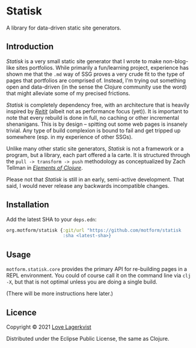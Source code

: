 # Statisk
A library for data-driven static site generators.

## Introduction

_Statisk_ is a very small static site generator that I wrote to make non-blog-like sites portfolios. While primarily a fun/learning project, experience has shown me that the `.md` way of SSG proves a very crude fit to the type of pages that portfolios are comprised of. Instead, I'm trying out something open and data-driven (in the sense the Clojure community use the word) that might alleviate some of my precised frictions. 

_Statisk_ is completely dependency free, with an architecture that is heavily inspired by [_Reitit_](https://github.com/metosin/reitit) (albeit not as performance focus (yet)). It is important to note that every rebuild is done in full, no caching or other incremental shenanigans. This is by design – spitting out some web pages is insanely trivial. Any type of build complexion is bound to fail and get tripped up somewhere (esp. in my experience of other SSGs).

Unlike many other static site generators, _Statisk_ is not a framework or a program, but a library, each part offered a la carte. It is structured through the `pull -> transform -> push` methodology as conceptualized by Zach Tellman in [_Elements of Clojure_](https://elementsofclojure.com).

Please not that _Statisk_ is still in an early, semi-active development. That said, I would never release any backwards incompatible changes.

## Installation

Add the latest SHA to your `deps.edn`:

```clojure
org.motform/statisk {:git/url "https://github.com/motform/statisk 
                     :sha <latest-sha>}
```

## Usage

`motform.statisk.core` provides the primary API for re-building pages in a REPL environment. You could of course call it on the command line via `clj -X`, but that is not optimal unless you are doing a single build.

(There will be more instructions here later.)

## Licence
Copyright © 2021 [Love Lagerkvist](motform.org)

Distributed under the Eclipse Public License, the same as Clojure.
